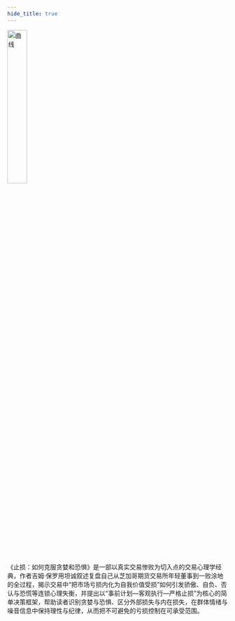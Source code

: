 ```yaml
---
hide_title: true
---
```

<img src="https://static.kjuu.cc/tana/202508280045102.png" alt="曲线" 
width="30%" />  

<br /><br />
《止损：如何克服贪婪和恐惧》是一部以真实交易惨败为切入点的交易心理学经典，作者吉姆·保罗用坦诚叙述复盘自己从芝加哥期货交易所年轻董事到一败涂地的全过程，揭示交易中“把市场亏损内化为自我价值受损”如何引发骄傲、自负、否认与恐慌等连锁心理失衡，并提出以“事前计划—客观执行—严格止损”为核心的简单决策框架，帮助读者识别贪婪与恐惧、区分外部损失与内在损失，在群体情绪与噪音信息中保持理性与纪律，从而把不可避免的亏损控制在可承受范围。